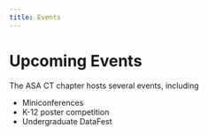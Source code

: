 ```yaml
---
title: Events
---
```


# Upcoming Events

The ASA CT chapter hosts several events, including

* Miniconferences
* K-12 poster competition
* Undergraduate DataFest

